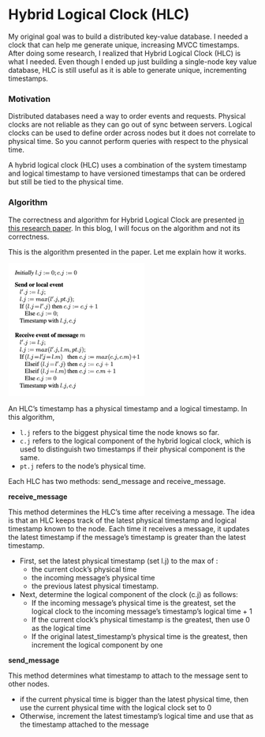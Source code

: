 # Hybrid Logical Clock (HLC)

My original goal was to build a distributed key-value database. I needed a clock that can help me generate unique, increasing MVCC timestamps. After doing some research, I realized that Hybrid Logical Clock (HLC) is what I needed. Even though I ended up just building a single-node key value database, HLC is still useful as it is able to generate unique, incrementing timestamps. 

### Motivation

Distributed databases need a way to order events and requests. Physical clocks are not reliable as they can go out of sync between servers. Logical clocks can be used to define order across nodes but it does not correlate to physical time. So you cannot perform queries with respect to the physical time.

A hybrid logical clock (HLC) uses a combination of the system timestamp and logical timestamp to have versioned timestamps that can be ordered but still be tied to the physical time.

### Algorithm

The correctness and algorithm for Hybrid Logical Clock are presented [in this research paper](https://cse.buffalo.edu/tech-reports/2014-04.pdf). In this blog, I will focus on the algorithm and not its correctness.

This is the algorithm presented in the paper. Let me explain how it works.

<img src="../images/hlc.png" width="55%">

An HLC’s timestamp has a physical timestamp and a logical timestamp. In this algorithm,

- `l.j` refers to the biggest physical time the node knows so far.
- `c.j` refers to the logical component of the hybrid logical clock, which is used to distinguish two timestamps if their physical component is the same.
- `pt.j` refers to the node’s physical time.

Each HLC has two methods: send_message and receive_message.

**receive_message**

This method determines the HLC’s time after receiving a message. The idea is that an HLC keeps track of the latest physical timestamp and logical timestamp known to the node. Each time it receives a message, it updates the latest timestamp if the message’s timestamp is greater than the latest timestamp.

- First, set the latest physical timestamp (set l.j) to the max of :
  - the current clock’s physical time
  - the incoming message’s physical time
  - the previous latest physical timestamp.
- Next, determine the logical component of the clock (c.j) as follows:
  - If the incoming message’s physical time is the greatest, set the logical clock to the incoming message’s timestamp’s logical time + 1
  - If the current clock’s physical timestamp is the greatest, then use 0 as the logical time
  - If the original latest_timestamp’s physical time is the greatest, then increment the logical component by one

**send_message**

This method determines what timestamp to attach to the message sent to other nodes.

- if the current physical time is bigger than the latest physical time, then use the current physical time with the logical clock set to 0
- Otherwise, increment the latest timestamp’s logical time and use that as the timestamp attached to the message

